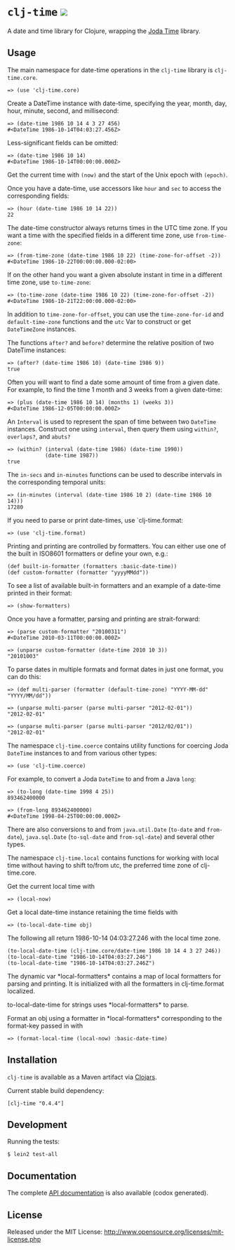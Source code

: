# `clj-time` <a href="http://travis-ci.org/#!/seancorfield/clj-time/builds"><img src="https://secure.travis-ci.org/seancorfield/clj-time.png" /></a>

A date and time library for Clojure, wrapping the [Joda Time](http://joda-time.sourceforge.net/) library.

## Usage

The main namespace for date-time operations in the `clj-time` library is `clj-time.core`.

    => (use 'clj-time.core)

Create a DateTime instance with date-time, specifying the year, month, day, hour, minute, second, and millisecond:

    => (date-time 1986 10 14 4 3 27 456)
    #<DateTime 1986-10-14T04:03:27.456Z>

Less-significant fields can be omitted:

    => (date-time 1986 10 14)
    #<DateTime 1986-10-14T00:00:00.000Z>

Get the current time with `(now)` and the start of the Unix epoch with `(epoch)`.

Once you have a date-time, use accessors like `hour` and `sec` to access the corresponding fields:

    => (hour (date-time 1986 10 14 22))
    22

The date-time constructor always returns times in the UTC time zone. If you want a time with the specified fields in a different time zone, use `from-time-zone`:

    => (from-time-zone (date-time 1986 10 22) (time-zone-for-offset -2))
    #<DateTime 1986-10-22T00:00:00.000-02:00>

If on the other hand you want a given absolute instant in time in a different time zone, use `to-time-zone`:

    => (to-time-zone (date-time 1986 10 22) (time-zone-for-offset -2))
    #<DateTime 1986-10-21T22:00:00.000-02:00>

In addition to `time-zone-for-offset`, you can use the `time-zone-for-id` and `default-time-zone` functions and the `utc` Var to construct or get `DateTimeZone` instances.

The functions `after?` and `before?` determine the relative position of two
DateTime instances:

    => (after? (date-time 1986 10) (date-time 1986 9))
    true

Often you will want to find a date some amount of time from a given date. For
example, to find the time 1 month and 3 weeks from a given date-time:

    => (plus (date-time 1986 10 14) (months 1) (weeks 3))
    #<DateTime 1986-12-05T00:00:00.000Z>

An `Interval` is used to represent the span of time between two `DateTime`
instances. Construct one using `interval`, then query them using `within?`,
`overlaps?`, and `abuts?`

    => (within? (interval (date-time 1986) (date-time 1990))
                (date-time 1987))
    true

The `in-secs` and `in-minutes` functions can be used to describe intervals in the corresponding temporal units:

    => (in-minutes (interval (date-time 1986 10 2) (date-time 1986 10 14)))
    17280

If you need to parse or print date-times, use `clj-time.format:

    => (use 'clj-time.format)

Printing and printing are controlled by formatters. You can either use one of the built in ISO8601 formatters or define your own, e.g.:

    (def built-in-formatter (formatters :basic-date-time))
    (def custom-formatter (formatter "yyyyMMdd"))

To see a list of available built-in formatters and an example of a date-time printed in their format:

    => (show-formatters)

Once you have a formatter, parsing and printing are strait-forward:

    => (parse custom-formatter "20100311")
    #<DateTime 2010-03-11T00:00:00.000Z>

    => (unparse custom-formatter (date-time 2010 10 3))
    "20101003"

To parse dates in multiple formats and format dates in just one format, you can do this:

    => (def multi-parser (formatter (default-time-zone) "YYYY-MM-dd" "YYYY/MM/dd"))

    => (unparse multi-parser (parse multi-parser "2012-02-01"))
    "2012-02-01"

    => (unparse multi-parser (parse multi-parser "2012/02/01"))
    "2012-02-01"

The namespace `clj-time.coerce` contains utility functions for coercing Joda `DateTime` instances to and from various other types:

    => (use 'clj-time.coerce)

For example, to convert a Joda `DateTime` to and from a Java `long`:

    => (to-long (date-time 1998 4 25))
    893462400000

    => (from-long 893462400000)
    #<DateTime 1998-04-25T00:00:00.000Z>

There are also conversions to and from `java.util.Date` (`to-date` and `from-date`), `java.sql.Date` (`to-sql-date` and `from-sql-date`) and several other types.

The namespace `clj-time.local` contains functions for working with local time without having to shift to/from utc,
the preferred time zone of clj-time.core.

Get the current local time with

    => (local-now)

Get a local date-time instance retaining the time fields with

    => (to-local-date-time obj)

The following all return 1986-10-14 04:03:27.246 with the local time zone.

    (to-local-date-time (clj-time.core/date-time 1986 10 14 4 3 27 246))
    (to-local-date-time "1986-10-14T04:03:27.246")
    (to-local-date-time "1986-10-14T04:03:27.246Z")

The dynamic var \*local-formatters\* contains a map of local formatters for parsing and printing. It is initialized
with all the formatters in clj-time.format localized.

to-local-date-time for strings uses \*local-formatters\* to parse.

Format an obj using a formatter in \*local-formatters\* corresponding to the format-key passed in with

    => (format-local-time (local-now) :basic-date-time)

## Installation

`clj-time` is available as a Maven artifact via [Clojars](http://clojars.org/clj-time).

Current stable build dependency:

    [clj-time "0.4.4"]

## Development

Running the tests:

    $ lein2 test-all

## Documentation

The complete [API documentation](http://seancorfield.github.com/clj-time/doc/index.html) is also available (codox generated).

## License

Released under the MIT License: <http://www.opensource.org/licenses/mit-license.php>
